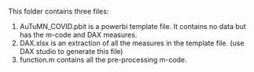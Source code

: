 This folder contains three files:

1. AuTuMN_COVID.pbit is a powerbi template file. It contains no data but has the m-code and DAX measures.
2. DAX.xlsx is an extraction of all the measures in the template file. (use DAX studio to generate this file)
3. function.m contains all the pre-processing m-code.